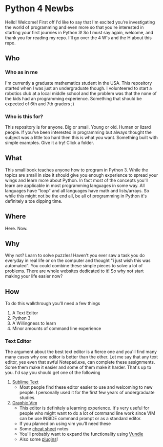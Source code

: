 # Python 4 Newbs
Hello! Welcome! First off I'd like to say that I'm excited you're investigating the world of programming and even more so that you're interested in starting your first journies in Python 3! So I must say again, welcome, and thank you for reading my repo. I'll go over the 4 W's and the H about this repo.

## Who

### Who as in me

I'm currently a graduate mathematics student in the USA.
This repository started when I was just an undergraduate though.
I volunteered to start a robotics club at a local middle school and
the problem was that the none of the kids had an programming experience.
Something that should be expected of 6th and 7th graders ;)

### Who is this for?

This repository is for anyone.
Big or small.
Young or old.
Human or lizard people.
If you've been interested in programming but always thought the subject
was a little too hard then this is what you want. 
Something built with simple examples. 
Give it a try! Click a folder.

## What

This small book teaches anyone how to program in Python 3.
While the topics are small in size it should give you enough
experience to spread your wings and learn more about Python.
In fact most of the concepts you'll learn are applicable in most
programming languages in some way.
All languages have "loop" and all languages have math and 
lists/arrays.
So while this might not be the end all, be all of programming in 
Python it's definitely a toe dipping time.

## Where

Here. Now.

## Why

Why not? Learn to solve puzzles! Haven't you ever saw a task you do everyday
in real life or on the computer and thought "i just wish this was 
automated".
You could combine these simple pieces to solve a lot of problems.
There are whole websites dedicated to it!
So why not start making your life easier now?

## How

To do this walkthrough you'll need a few things
1. A Text Editor
2. Python 3
3. A Willingness to learn
4. Minor amounts of command line experience

### Text Editor

The argument about the best text editor is a fierce one and you'll
find many many cases why one editor is better than the other.
Let me say that any text editor, yes even that awful Notepad.exe,
can complete these assignments.
Some them make it easier and some of them make it harder.
That's up to you.
I'd say you should get one of the following
1. [Sublime Text](https://www.sublimetext.com/)
    * Most people find these editor easier to use and 
welcoming to new people. I personally used it for the first few years of undergraduate studies.
2. [Graphic Vim](http://www.vim.org/download.php)
    * This editor is definitely a learning experience. It's very useful for people who might want to do a lot of command line work since VIM can be use INSIDE command prompt or as a standard editor. 
    * If you planned on using vim you'll need these
    * Some [cheat sheet](https://www.fprintf.net/vimCheatSheet.html) notes
    * You'll probably want to expand the functionality using [Vundle](https://github.com/VundleVim/Vundle.vim)
    * Also some [plugins](http://vimawesome.com/)!
